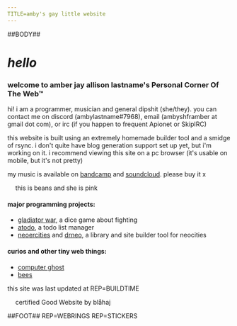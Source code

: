 ```yaml
---
TITLE=amby's gay little website
---
```

##BODY##
# *hello*

### welcome to amber jay allison lastname's Personal Corner Of The Web&trade;

hi! i am a programmer, musician and general dipshit (she/they).
you can contact me on discord (ambylastname#7968), email (ambyshframber at gmail dot com),
or irc (if you happen to frequent Apionet or SkipIRC)

this website is built using an extremely homemade builder tool and a smidge of rsync.
i don't quite have blog generation support set up yet, but i'm working on it.
i recommend viewing this site on a pc browser (it's usable on mobile, but it's not pretty)

my music is available on [bandcamp](https://caliphate.bandcamp.com/releases)
and [soundcloud](https://soundcloud.com/caliphate00). please buy it x

<a href="https://wobble.town/visit/21"><img src="https://wobble.town/visit/21/wobble.gif" style="height: 1em;" ></a> this is beans and she is pink

#### major programming projects:
- [gladiator war](https://github.com/ambyshframber/gladiator_war_rs_2), a dice game about fighting
- [atodo](https://github.com/ambyshframber/atodo), a todo list manager
- [neoercities](https://github.com/ambyshframber/neoercities) and [drneo](https://github.com/ambyshframber/drneo), a library and site builder tool for neocities

#### curios and other tiny web things:
- [computer ghost](computer_ghost.html)
- [bees](bees.html)

this site was last updated at REP=BUILDTIME

<img src="https://berrymot.github.io/i/blahaj.png" style="height: 1em;" /> certified Good Website by blåhaj

##FOOT##
REP=WEBRINGS
REP=STICKERS
